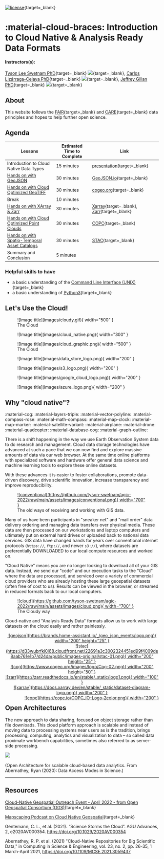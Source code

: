 [![license](https://mirrors.creativecommons.org/presskit/buttons/88x31/svg/by.svg)](https://creativecommons.org/licenses/by/4.0/){target=_blank} 

# :material-cloud-braces: Introduction to Cloud Native & Analysis Ready Data Formats

#### Instructors(s): 

[Tyson Lee Swetnam PhD](https://tysonswetnam.com/){target=_blank} [![](https://orcid.org/sites/default/files/images/orcid_16x16.png)](http://orcid.org/0000-0002-6639-7181){target=_blank},
[Carlos Lizárraga-Celaya PhD](https://github.com/carloslizarragac){target=_blank} [![](https://orcid.org/sites/default/files/images/orcid_16x16.png)](https://orcid.org/0000-0002-0893-4268){target=_blank},
[Jeffrey Gillan PhD](http://www.gillanscience.com){target=_blank} [![](https://orcid.org/sites/default/files/images/orcid_16x16.png)](http://orcid.org/0000-0002-0731-3048){target=_blank}
## About

This website follows the [FAIR](https://www.go-fair.org/fair-principles/){target=_blank} and [CARE](https://www.gida-global.org/care){target=_blank} data principles and hopes to help further open science. 

## Agenda

| Lessons | Estimated Time to Complete | Link |
|---------|----------------------------|------|
| Introduction to Cloud Native Data Types | 15 minutes | [presentation](https://docs.google.com/presentation/d/1MXOqsIC5TzPB8GH-UweZp3BxGMFrj-qPdPCHSOlqbjU/edit?usp=sharing){target=_blank} |
| [Hands on with GeoJSON](geojson.md) | 30 minutes | [GeoJSON.io](https://geojson.io){target=_blank} |
| [Hands on with Cloud Optimized GeoTIFF](cog.md) | 30 minutes | [cogeo.org](https://cogeo.org){target=_blank} |
| Break | 10 minutes | |
| [Hands on with XArray & Zarr](xarray.md) | 30 minutes | [Xarray](https://docs.xarray.dev/en/stable/){target=_blank}, [Zarr](https://zarr.readthedocs.io/en/stable/){target=_blank} |
| [Hands on with Cloud Optimized Point Clouds](copc.md) | 30 minutes | [COPC](https://copc.io/){target=_blank} |
| [Hands on with Spatio-Temporal Asset Catalogs](stac.md) | 30 minutes | [STAC](https://stacspec.org/){target=_blank} | 
| Summary and Conclusion | 5 minutes | | 


### Helpful skills to have

* a basic understanding of the [Command Line Interface (UNIX)](https://swcarpentry.github.io/shell-novice/){target=_blank}
* a basic understanding of [Python3](https://www.geeksforgeeks.org/introduction-to-python3/#:~:text=Python%20is%20a%20high%2Dlevel,them%20readable%20all%20the%20time.){target=_blank}

## Let's Use the Cloud!
<figure markdown>
  ![Image title](images/cloudy.gif){ width="500" }
  <figcaption> The Cloud </figcaption>
</figure>

<figure markdown>
  ![Image title](images/cloud_native.png){ width="300" }
  <figcaption> </figcaption>
</figure>

<figure markdown>
  ![Image title](images/cloud_graphic.png){ width="500" }
  <figcaption> The Cloud </figcaption>
</figure>


<figure markdown>
  ![Image title](images/data_store_logo.png){ width="200" }
  <figcaption> </figcaption>
</figure>


<figure markdown>
  ![Image title](images/s3_logo.png){ width="200" }
  <figcaption> </figcaption>
</figure>


<figure markdown>
  ![Image title](images/google_cloud_logo.png){ width="200" }
  <figcaption> </figcaption>
</figure>


<figure markdown>
  ![Image title](images/azure_logo.png){ width="200" }
  <figcaption> </figcaption>
</figure>



## Why "cloud native"?

:material-cog: :material-layers-triple:   :material-vector-polyline:   :material-compass-rose:   :material-math-compass:   :material-map-clock: :material-map-marker:   :material-satellite-variant:   :material-airplane:   :material-drone:   :material-quadcopter:   :material-database-cog:   :material-graph-outline: 

There is a shift happening in the way we use Earth Observation System data to do research and management. Cloud data storage technologies have advanced at such a pace that we can now find and explore massive amounts of data via our web browser. At the same time online platforms with specialized software and hardware offer general data science and machine learning tools to explore these online datasets.

With these advances it is easier to foster collaborations, promote data-driven discovery, drive scientific innovation, increase transparency and improve reproducibility.

<figure markdown>
  <a href="https://github.com/tyson-swetnam/agic-2022/raw/main/assets/images/conventional.png" target="blank" rel="conventional">![conventional](https://github.com/tyson-swetnam/agic-2022/raw/main/assets/images/conventional.png){ width="700" } </a>
    <figcaption> The old ways of receiving and working with GIS data. </figcaption>
</figure>

Many of us have been participants in "sneaker net" and "mail order" data delivery ordering and managing data transfers over physical media. These data are then processed on our workstations and laptop computers and ultimately put on external hard drives or uploaded back to national data services. GIS data have changed hands for years over conventional internet protocols (`https://`, `ftp://`, and newer `s3://`), where datasets are preferentially DOWNLOADED to our local compute resources and worked on.

"Cloud Native" means you are no longer looking to download all of your GIS data. Instead, we send our "code" and our execution tasks to the "Cloud" where the data are processed, and serviced over a variety of commercial cloud providers who are already hosting these large geospatial datasets (often free of cost to us).  Results can be viewed in the browser, or streamed in reduced formats back to our local computers.

<figure markdown>
  <a href="https://github.com/tyson-swetnam/agic-2022/raw/main/assets/images/cloud.png" target="blank" rel="cloud">![cloud](https://github.com/tyson-swetnam/agic-2022/raw/main/assets/images/cloud.png){ width="700" } </a>
    <figcaption> The Cloudy way </figcaption>
</figure>

Cloud-native and "Analysis Ready Data" formats allow us to work with large datasets on the cloud easily and rather painlessly.

<center>
<a href="https://geojson.io" style="float:left" target="blank" rel="geojson">![geojson](https://brands.home-assistant.io/_/geo_json_events/logo.png){ width="200" height="25" } </a>
<a href="https://stacspec.org" style="float:center" target="blank" rel="stac">![stac](https://d33wubrfki0l68.cloudfront.net/22691a3c3002324451ed99f4009de8aab761e1b7/d24da/public/images-original/stac-01.png){ width="200" height="25" } </a>
<a href="https://cogeo.org" style="float:right" target="blank" rel="cog">![cog](https://www.cogeo.org/images/logo/Cog-02.png){ width="200" height="50" } </a> 
</center> 

<center>
<a href="https://zarr.readthedocs.io" style="float:left" target="blank" rel="zarr">![zarr](https://zarr.readthedocs.io/en/stable/_static/logo1.png){ width="100" } </a>
<a href="https://docs.xarray.dev" style="float:center" target="blank" rel="xarray">![xarray](https://docs.xarray.dev/en/stable/_static/dataset-diagram-logo.png){ width="200" } </a> 
<a href="https://copc.io" style="float:right" target="blank" rel="copc">![copc](https://copc.io/COPC_IO-Logo-2color.png){ width="200" } </a> 
</center>

## Open Architectures

The new approach to data sharing, focused on object storage rather than file downloads. This cloud platform approach is scalable and instead of moving data to processing systems near users as is the tradition, brings processing, computing, analytics and visualization to data – so called data proximate workbench capabilities, sometimes also referred to as server-side processing.

<img src="https://miro.medium.com/max/1400/1*FkR2h8f_Lut00Uo_Pxogvg.png" width=480>

(Open Architecture for scalable cloud-based data analytics. From Abernathey, Ryan (2020): Data Access Modes in Science.)

---

## Resources  

[Cloud-Native Geospatial Outreach Event - April 2022 - from Open Geospatial Consortium (OGS)](https://www.youtube.com/watch?v=hprPIr9Vt4M&list=PLQsQNjNIDU87yUFyKy1seaiRps389RPwk){target=_blank}


[Mapscaping Podcast on Cloud Native Geospatial](https://mapscaping.com/podcast/cloud-native-geospatial/){target=_blank}


Gentemann, C. L., et al. (2021). “Science Storms the Cloud”. AGU Advances, 2, e2020AV000354. https://doi.org/10.1029/2020AV000354

Abernathey, R. P.  et al. (2021) "Cloud-Native Repositories for Big Scientific Data," in Computing in Science & Engineering, vol. 23, no. 2, pp. 26-35, 1 March-April 2021, https://doi.org/10.1109/MCSE.2021.3059437




